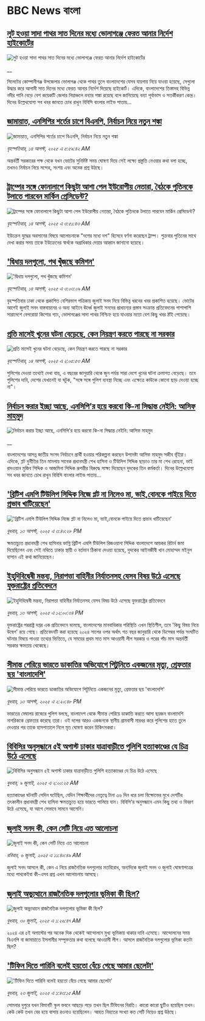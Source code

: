 # BBC News বাংলা## [লুট হওয়া সাদা পাথর সাত দিনের মধ্যে ভোলাগঞ্জে ফেরত আনার নির্দেশ হাইকোর্টের](https://www.bbc.co.uk/bengali/live/cq68z9ll1ppt?at_medium=RSS&at_campaign=rss?at_campaign=githubrss)![লুট হওয়া সাদা পাথর সাত দিনের মধ্যে ভোলাগঞ্জে ফেরত আনার নির্দেশ হাইকোর্টের](https://ichef.bbci.co.uk/ace/standard/240/cpsprodpb/b947/live/baeb2400-78ed-11f0-ad5e-d7ef7e9f4dda.jpg)__সিলেটের কোম্পানীগঞ্জ উপজেলার ভোলাগঞ্জ থেকে পাথর তুলে বাংলাদেশের যেসব যায়গায় নিয়ে যাওয়া হয়েছে, সেগুলো উদ্ধার করে আগামী সাত দিনের মধ্যে ফেরত আনার নির্দেশ দিয়েছে হাইকোর্ট।  এদিকে, বাংলাদেশের তিস্তাসহ বিভিন্ন নদীর পানি বেড়ে বেশ কয়েকটি জেলার নিম্নাঞ্চলে বন্যার শঙ্কা রয়েছে বলে জানিয়েছে বন্যা পূর্বাভাস ও সতর্কীকরণ কেন্দ্র। দিনের উল্লেখযোগ্য সব খবর জানতে চোখ রাখুন বিবিসি বাংলার লাইভ পাতায়...## [জামায়াত, এনসিপির শর্তের চাপে বিএনপি, নির্বাচন নিয়ে নতুন শঙ্কা ](https://www.bbc.com/bengali/articles/cgjyd701vwgo?at_medium=RSS&at_campaign=rss?at_campaign=githubrss)![জামায়াত, এনসিপির শর্তের চাপে বিএনপি, নির্বাচন নিয়ে নতুন শঙ্কা ](https://ichef.bbci.co.uk/ace/ws/240/cpsprodpb/6c32/live/ba7784d0-78a4-11f0-a975-cb151ca452f4.jpg)_বৃহস্পতিবার, ১৪ আগস্ট, ২০২৫ এ ৫:৫৯:৪২ AM_অন্তর্বর্তী সরকারের পক্ষ থেকে যখন ভোটের সুনির্দিষ্ট সময় ঘোষণা দিয়ে সেই লক্ষ্যে প্রস্তুতি নেওয়ার কথা বলা হচ্ছে, তখনও নির্বাচন নিয়ে সন্দেহ, সংশয় এবং অনেক প্রশ্ন উঠছে।## [ট্রাম্পের সঙ্গে ফোনালাপে কিছুটা আশা পেল ইউরোপীয় নেতারা, বৈঠকে পুতিনকে টলাতে পারবেন মার্কিন প্রেসিডেন্ট?](https://www.bbc.com/bengali/articles/c86073w5jjpo?at_medium=RSS&at_campaign=rss?at_campaign=githubrss)![ট্রাম্পের সঙ্গে ফোনালাপে কিছুটা আশা পেল ইউরোপীয় নেতারা, বৈঠকে পুতিনকে টলাতে পারবেন মার্কিন প্রেসিডেন্ট?](https://ichef.bbci.co.uk/ace/ws/240/cpsprodpb/9cc1/live/9002acf0-78ba-11f0-a975-cb151ca452f4.jpg)_বৃহস্পতিবার, ১৪ আগস্ট, ২০২৫ এ ৩:৫১:৪৩ AM_ইউক্রেন যুদ্ধের অবসানের বিষয়ে আলোচনাকে "দশের মধ্যে দশ" হিসেবে বর্ণনা করেছেন ট্রাম্প। শুক্রবার পুতিনের সাথে দেখা করার সময় তাকে ইউক্রেনের স্বার্থকে অগ্রাধিকার দেয়ার আহ্বান জানানো হয়েছে।## ['দ্বিধায় দলগুলো, পথ খুঁজছে কমিশন'](https://www.bbc.com/bengali/articles/cz931gp877qo?at_medium=RSS&at_campaign=rss?at_campaign=githubrss)!['দ্বিধায় দলগুলো, পথ খুঁজছে কমিশন'](https://ichef.bbci.co.uk/ace/ws/240/cpsprodpb/bfcd/live/62c4fda0-78bb-11f0-88c6-39afe6301d81.jpg)_বৃহস্পতিবার, ১৪ আগস্ট, ২০২৫ এ ৩:০৩:০৯ AM_বৃহস্পতিবার ঢাকা থেকে প্রকাশিত বেশিরভাগ পত্রিকায় জুলাই সনদ নিয়ে বিভিন্ন ধরনের খবর প্রকাশিত হয়েছে। ভোটের আগেই জুলাই সনদ বাস্তবায়নের ও অন্য আইনে ঊর্ধ্বে জুলাই সনদের প্রাধান্যের প্রস্তাব সংক্রান্ত প্রতিবেদনের পাশাপাশি সারাদেশে বেপরোয়া কিশোর গ্যাং, ভোলাগঞ্জের সাদা পাথর নিশ্চিহ্ন হয়ে যাওয়ার মতো বেশ কিছু খবর ঠাঁই পেয়েছে।## [প্রতি মাসেই খুনের ঘটনা বেড়েছে, কেন নিয়ন্ত্রণ করতে পারছে না সরকার](https://www.bbc.com/bengali/articles/cvgvez9qv1po?at_medium=RSS&at_campaign=rss?at_campaign=githubrss)![প্রতি মাসেই খুনের ঘটনা বেড়েছে, কেন নিয়ন্ত্রণ করতে পারছে না সরকার](https://ichef.bbci.co.uk/ace/ws/240/cpsprodpb/a339/live/435e2520-6d50-11f0-8dbd-f3d32ebd3327.jpg)_বৃহস্পতিবার, ১৪ আগস্ট, ২০২৫ এ ২:০৫:৫৩ AM_পুলিশের দেওয়া তথ্যেই দেখা যায়, এ বছরের জানুয়ারি থেকে জুন পর্যন্ত সারা দেশে খুনের ঘটনা ক্রমাগত বেড়েছে। তবে পুলিশের দাবি, দেশের যেখানেই যা ঘটুক, "সঙ্গে সঙ্গে পুলিশ ব্যবস্থা নিচ্ছে এবং এক্ষেত্রে কাউকে কোনো ছাড় দেওয়া হচ্ছে না"।## [নির্বাচন করার ইচ্ছা আছে, এনসিপি’র হয়ে করবো কি-না সিদ্ধান্ত নেইনি: আসিফ মাহমুদ   ](https://www.bbc.co.uk/bengali/live/c1mpxkp0n9jt?at_medium=RSS&at_campaign=rss?at_campaign=githubrss)![নির্বাচন করার ইচ্ছা আছে, এনসিপি’র হয়ে করবো কি-না সিদ্ধান্ত নেইনি: আসিফ মাহমুদ   ](https://ichef.bbci.co.uk/ace/standard/240/cpsprodpb/add2/live/95cd0930-784e-11f0-a975-cb151ca452f4.jpg)__বাংলাদেশের আসন্ন জাতীয় সংসদ নির্বাচনে প্রার্থী হওয়ার পরিকল্পনা করছেন উপদেষ্টা আসিফ মাহমুদ সজীব ভূঁইয়া। এদিকে, প্লট দুর্নীতির তিন মামলায় সাবেক প্রধানমন্ত্রী শেখ হাসিনা ও টিউলিপ সিদ্দিক ছাড়াও তার মা শেখ রেহেনা, ভাই রাদওয়ান মুজিব সিদ্দিক ও আজমিনা সিদ্দিক রূপন্তীর বিরুদ্ধে সাক্ষ্য দিয়েছেন দুদকের তিন কর্মকর্তা। দিনের উল্লেখযোগ্য সব খবর জানতে চোখ রাখুন বিবিসি বাংলার লাইভ পাতায়...## ['ব্রিটিশ এমপি টিউলিপ সিদ্দিক নিজে প্লট না নিলেও মা, ভাই,বোনকে পাইয়ে দিতে প্রভাব খাটিয়েছেন'](https://www.bbc.com/bengali/articles/c4gzvd3n0emo?at_medium=RSS&at_campaign=rss?at_campaign=githubrss)!['ব্রিটিশ এমপি টিউলিপ সিদ্দিক নিজে প্লট না নিলেও মা, ভাই,বোনকে পাইয়ে দিতে প্রভাব খাটিয়েছেন'](https://ichef.bbci.co.uk/ace/ws/240/cpsprodpb/ef7d/live/3a75f190-7845-11f0-a20f-3b86f375586a.jpg)_বুধবার, ১৩ আগস্ট, ২০২৫ এ ৩:৪০:২৮ PM_ক্ষমতাচ্যুত প্রধানমন্ত্রী শেখ হাসিনার ভাগ্নি ব্রিটিশ এমপি টিউলিপ রিজওয়ানা সিদ্দিক বাংলাদেশে আয়কর রিটার্ন জমা দিয়েছিলেন এবং সেই নথিতে ঢাকার স্থায়ী ও বর্তমান ঠিকানা দেওয়া হয়েছে, দুদকের আইনজীবী খান মোহাম্মদ মইনুল হাসান এই কথা জানিয়েছেন।## [ইহুদিবিদ্বেষী মন্তব্য, নিরাপত্তা বাহিনীর নির্যাতনসহ যেসব বিষয় উঠে এসেছে যুক্তরাষ্ট্রের প্রতিবেদনে](https://www.bbc.com/bengali/articles/clyj09v1x4vo?at_medium=RSS&at_campaign=rss?at_campaign=githubrss)![ইহুদিবিদ্বেষী মন্তব্য, নিরাপত্তা বাহিনীর নির্যাতনসহ যেসব বিষয় উঠে এসেছে যুক্তরাষ্ট্রের প্রতিবেদনে](https://ichef.bbci.co.uk/ace/ws/240/cpsprodpb/e3b4/live/a84359a0-7823-11f0-a975-cb151ca452f4.jpg)_বুধবার, ১৩ আগস্ট, ২০২৫ এ ১২:০০:৩৪ PM_যুক্তরাষ্ট্রের পররাষ্ট্র দপ্তর এক প্রতিবেদনে বলেছে, বাংলাদেশের মানবাধিকার পরিস্থিতি এখন স্থিতিশীল, তবে 'কিছু বিষয় নিয়ে উদ্বেগ' রয়ে গেছে।  প্রতিবেদনটি করা হয়েছে ২০২৪ সালের ওপর অর্থাৎ গত বছর জানুয়ারি থেকে ডিসেম্বর পর্যন্ত সংঘটিত ঘটনার বিষয়ে পাওয়া তথ্যের ভিত্তিতে, যে সময়ের প্রথম সাত মাস আওয়ামী লীগ সরকার ও পরের পাঁচ মাস অন্তর্বর্তী সরকার ক্ষমতায় থেকেছে।## [সীমান্ত পেরিয়ে ভারতে ডাকাতির অভিযোগে পিটুনিতে একজনের মৃত্যু, গ্রেফতার ছয় 'বাংলাদেশি'](https://www.bbc.com/bengali/articles/c8x5r2yzvw9o?at_medium=RSS&at_campaign=rss?at_campaign=githubrss)![সীমান্ত পেরিয়ে ভারতে ডাকাতির অভিযোগে পিটুনিতে একজনের মৃত্যু, গ্রেফতার ছয় 'বাংলাদেশি'](https://ichef.bbci.co.uk/ace/ws/240/cpsprodpb/d168/live/16b07af0-7840-11f0-aa29-15a69a839271.jpg)_বুধবার, ১৩ আগস্ট, ২০২৫ এ ২:২০:৪৮ PM_ভারতের মেঘালয় রাজ্যের পুলিশ বলছে, বাংলাদেশ থেকে সীমান্ত পেরিয়ে ডাকাতি করতে আসা ছয়জন বাংলাদেশি নাগরিককে গ্রেফতার করেছে তারা। ওই দলের আরও একজনকে স্থানীয় গ্রামবাসী মারধর করে পুলিশের হাতে তুলে দেওয়ার পর তাকে হাসপাতালে নিলে মৃত ঘোষণা করেন চিকিৎসকরা।## [বিবিসির অনুসন্ধানে ৫ই অগাস্ট ঢাকার যাত্রাবাড়ীতে পুলিশি হত্যাকাণ্ডের যে চিত্র উঠে এসেছে](https://www.bbc.com/bengali/articles/ce9x120d74yo?at_medium=RSS&at_campaign=rss?at_campaign=githubrss)![বিবিসির অনুসন্ধানে ৫ই অগাস্ট ঢাকার যাত্রাবাড়ীতে পুলিশি হত্যাকাণ্ডের যে চিত্র উঠে এসেছে](https://ichef.bbci.co.uk/ace/ws/240/cpsprodpb/f4e7/live/69ad1a10-5c70-11f0-960d-e9f1088a89fe.png)_বুধবার, ৯ জুলাই, ২০২৫ এ ২:০০:২৫ AM_হত্যাকাণ্ডের ঘটনাটি সেদিন ঘটেছিল, যেদিন শিক্ষার্থীদের নেতৃত্বে টানা ৩৬ দিন ধরে চলা বিক্ষোভের মুখে দেশটির তৎকালীন প্রধানমন্ত্রী শেখ হাসিনা ক্ষমতাচ্যুত হয়ে ভারতে পালিয়ে যান। বিবিসি'র অনুসন্ধানে এমন কিছু তথ্য ও বিবরণ উঠে এসেছে, যা আগে সেভাবে সামনে আসেনি।## [জুলাই সনদ কী, কেন সেটি নিয়ে এত আলোচনা](https://www.bbc.com/bengali/articles/c939xgp251po?at_medium=RSS&at_campaign=rss?at_campaign=githubrss)![জুলাই সনদ কী, কেন সেটি নিয়ে এত আলোচনা](https://ichef.bbci.co.uk/ace/ws/240/cpsprodpb/dafa/live/26a3d870-59b5-11f0-994d-9db2713c89df.jpg)_রবিবার, ৬ জুলাই, ২০২৫ এ ১১:৪০:৪৯ AM_জুলাই সনদ আসলে কী, কেন এ নিয়ে রাজনৈতিক দলগুলোর মতবিরোধ, অন্যদিকে জুলাই সনদ ও জুলাই ঘোষণাপত্রের মধ্যে পাথ্যকইবা কী-এসব প্রশ্ন এখন আলোচনায় আসছে।## [জুলাই অভ্যুত্থানে রাজনৈতিক দলগুলোর ভূমিকা কী ছিল?](https://www.bbc.com/bengali/articles/c8x5ed4gzz8o?at_medium=RSS&at_campaign=rss?at_campaign=githubrss)![জুলাই অভ্যুত্থানে রাজনৈতিক দলগুলোর ভূমিকা কী ছিল?](https://ichef.bbci.co.uk/ace/ws/240/cpsprodpb/cc0e/live/a70369f0-6bca-11f0-af20-030418be2ca5.jpg)_বুধবার, ৩০ জুলাই, ২০২৫ এ ১:২৬:৪৭ AM_২০২৪ এর ৫ই অগাস্টের পর অনেক দিক থেকেই আন্দোলনে মুখ্য ভূমিকায় থাকার দাবি এসেছে। আন্দোলনের সময় বিএনপি বা জামায়াতে ইসলামীর সম্পৃক্ততার কথা বলেছে আওয়ামী লীগ। আসলে রাজনৈতিক দলগুলোর ভূমিকা কতটা ছিল?## ['টিফিন দিতে পারিনি বলেই হয়তো বেঁচে গেছে আমার ছেলেটা'](https://www.bbc.com/bengali/articles/c07d4n1vxl1o?at_medium=RSS&at_campaign=rss?at_campaign=githubrss)!['টিফিন দিতে পারিনি বলেই হয়তো বেঁচে গেছে আমার ছেলেটা'](https://ichef.bbci.co.uk/ace/ws/240/cpsprodpb/34db/live/480665e0-670d-11f0-97e0-491eb8268629.jpg)_বুধবার, ২৩ জুলাই, ২০২৫ এ ১:৪৩:১৫ AM_সোমবার দুপুরে যখন বিমানটি স্কুল ভবনে আছড়ে পড়ে তখন ছিল টিফিনের বিরতি। কারো কারো ছুটিও হয়েছিল তখন। কেউ কেউ তখন বের হয়ে বাসায় রওনাও হয়েছিলেন। আহত নিহতের সংখ্যা কত সেটি নিয়েও প্রশ্ন উঠছে।